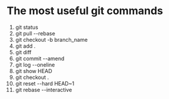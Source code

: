 # The most useful git commands
1. git status
2. git pull --rebase
3. git checkout -b branch_name
4. git add .
5. git diff
6. git commit --amend
7. git log --oneline
8. git show HEAD
9. git checkout .
10. git reset --hard HEAD~1
11. git rebase --interactive
